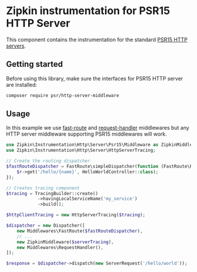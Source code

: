 # Zipkin instrumentation for PSR15 HTTP Server

This component contains the instrumentation for the standard [PSR15 HTTP servers](https://www.php-fig.org/psr/psr-15/).

## Getting started

Before using this library, make sure the interfaces for PSR15 HTTP server are installed:

```bash
composer require psr/http-server-middleware
```

## Usage

In this example we use [fast-route](https://github.com/middlewares/fast-route) and [request-handler](https://github.com/middlewares/request-handler) middlewares but any HTTP server middleware supporting PSR15 middlewares will work.

```php
use Zipkin\Instrumentation\Http\Server\Psr15\Middleware as ZipkinMiddleware;
use Zipkin\Instrumentation\Http\Server\HttpServerTracing;

// Create the routing dispatcher
$fastRouteDispatcher = FastRoute\simpleDispatcher(function (FastRoute\RouteCollector $r) {
    $r->get('/hello/{name}', HelloWorldController::class);
});

// Creates tracing component
$tracing = TracingBuilder::create()
            ->havingLocalServiceName('my_service')
            ->build();

$httpClientTracing = new HttpServerTracing($tracing);

$dispatcher = new Dispatcher([
    new Middlewares\FastRoute($fastRouteDispatcher),
    // ...
    new ZipkinMiddleware($serverTracing),
    new Middlewares\RequestHandler(),
]);

$response = $dispatcher->dispatch(new ServerRequest('/hello/world'));
```
